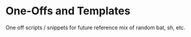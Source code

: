 # One-Offs and Templates
One off scripts / snippets for future reference
mix of random bat, sh, etc. 
